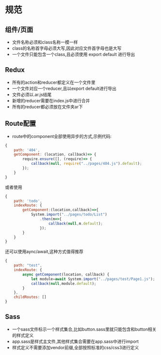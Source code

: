 # 规范

## 组件/页面
* 文件名称必须和class名称一模一样
* class的名称首字母必须大写,因此对应文件首字母也是大写
* 一个文件只能包含一个class,且必须使用 export default 进行导出

## Redux
* 所有的action和reducer都定义在一个文件里
* 一个文件对应一个reducer,且以export default进行导出
* 文件必须以.ar.js结尾
* 新增的reducer需要在index.js中进行合并
* 所有的reducer都必须放在文件夹ar下

## Route配置
* route中的component全部使用异步的方式,示例代码:
```javascript
{
	path: '404',
	getComponent: (location, callback)=> {
		require.ensure([], (require)=> {
			callback(null, require("../pages/404.js").default);
		});
    }
}
```
或者使用
```javascript
{
	path: 'todo',
	indexRoute: {
		getComponent:(location,callback)=>{
			System.import("../pages/todo/List")
				.then(m=>{
					callback(null,m.default);
				});
		}
	}
}
```
还可以使用aync/await,这种方式值得推荐
```javascript
{
	path: "test",
	indexRoute: {
		async getComponent(location, callback) {
			let module=await System.import("../pages/test/Page1.js");
			callback(null,module.default);
		}
	},
	childRoutes: []
}
```

## Sass
* 一个sass文件标示一个样式集合,比如button.sass里就只能包含和button相关的样式定义
* app.sass是样式主文件,其他样式集合需要在app.sass中进行import
* 样式定义不需要添加vendor前缀,全部按照标准的css/css3进行定义